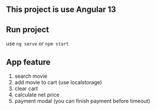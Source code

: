 ## This project is use Angular 13
## Run project
use `ng serve` or `npm start`
## App feature
1. search movie
2. add movie to cart (use localstorage)
3. clear cart
4. calculate net price
5. payment modal (you can finish payment before timeout)
